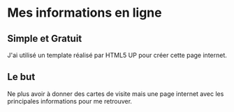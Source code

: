 # Mes informations en ligne
 
## Simple et Gratuit   
J'ai utilisé un template réalisé par HTML5 UP pour créer cette page internet.


## Le but
Ne plus avoir à donner des cartes de visite mais une page internet avec les principales informations pour me retrouver.

